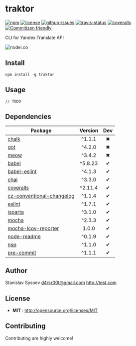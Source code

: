 # traktor

[![npm](https://img.shields.io/npm/v/traktor.svg)](https://www.npmjs.com/package/traktor)
[![license](https://img.shields.io/npm/l/traktor.svg)](http://opensource.org/licenses/MIT)
[![github-issues](https://img.shields.io/github/issues/d4rkr00t/traktor.svg)](https://github.com/d4rkr00t/traktor/issues)
[![travis-status](https://img.shields.io/travis/d4rkr00t/traktor.svg)](https://travis-ci.org/d4rkr00t/traktor)
[![coveralls](https://img.shields.io/coveralls/d4rkr00t/traktor.svg)](https://coveralls.io/github/d4rkr00t/traktor)
[![Commitizen friendly](https://img.shields.io/badge/commitizen-friendly-brightgreen.svg)](http://commitizen.github.io/cz-cli/)

CLI for Yandex.Translate API

![nodei.co](https://nodei.co/npm/traktor.png?downloads=true&downloadRank=true&stars=true)

## Install

```
npm install -g traktor
```

## Usage

```
// TODO
```

## Dependencies

Package | Version | Dev
--- |:---:|:---:
[chalk](https://www.npmjs.com/package/chalk) | ^1.1.1 | ✖
[got](https://www.npmjs.com/package/got) | ^4.2.0 | ✖
[meow](https://www.npmjs.com/package/meow) | ^3.4.2 | ✖
[babel](https://www.npmjs.com/package/babel) | ^5.8.23 | ✔
[babel-eslint](https://www.npmjs.com/package/babel-eslint) | ^4.1.3 | ✔
[chai](https://www.npmjs.com/package/chai) | ^3.3.0 | ✔
[coveralls](https://www.npmjs.com/package/coveralls) | ^2.11.4 | ✔
[cz-conventional-changelog](https://www.npmjs.com/package/cz-conventional-changelog) | ^1.1.4 | ✔
[eslint](https://www.npmjs.com/package/eslint) | ^1.7.1 | ✔
[isparta](https://www.npmjs.com/package/isparta) | ^3.1.0 | ✔
[mocha](https://www.npmjs.com/package/mocha) | ^2.3.3 | ✔
[mocha-lcov-reporter](https://www.npmjs.com/package/mocha-lcov-reporter) | 1.0.0 | ✔
[node-readme](https://www.npmjs.com/package/node-readme) | ^0.1.9 | ✔
[nsp](https://www.npmjs.com/package/nsp) | ^1.1.0 | ✔
[pre-commit](https://www.npmjs.com/package/pre-commit) | ^1.1.1 | ✔


## Author

Stanislav Sysoev <d4rkr00t@gmail.com> http://test.com

## License

 - **MIT** : http://opensource.org/licenses/MIT

## Contributing

Contributing are highly welcome!
